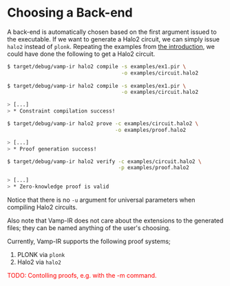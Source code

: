 # Choosing a Back-end

A back-end is automatically chosen based on the first argument issued to the executable. If we want to generate a Halo2 circuit, we can simply issue `halo2` instead of `plonk`. Repeating the examples from [the introduction](section_1_2.md), we could have done the following to get a Halo2 circuit.

```bash
$ target/debug/vamp-ir halo2 compile -s examples/ex1.pir \
                                     -o examples/circuit.halo2
                                     
$ target/debug/vamp-ir halo2 compile -s examples/ex1.pir \
                                     -o examples/circuit.halo2

> [...]
> * Constraint compilation success!

$ target/debug/vamp-ir halo2 prove -c examples/circuit.halo2 \
                                   -o examples/proof.halo2

> [...]
> * Proof generation success!

$ target/debug/vamp-ir halo2 verify -c examples/circuit.halo2 \
                                    -p examples/proof.halo2

> [...]
> * Zero-knowledge proof is valid
```

Notice that there is no `-u` argument for universal parameters when compiling Halo2 circuits.

Also note that Vamp-IR does not care about the extensions to the generated files; they can be named anything of the user's choosing.

Currently, Vamp-IR supports the following proof systems;

1. PLONK via `plonk`
2. Halo2 via `halo2`

<p style="color:red;">TODO: Contolling proofs, e.g. with the -m command.</p>

